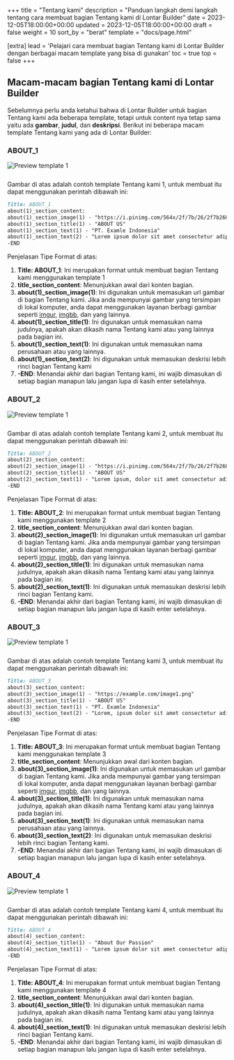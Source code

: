 +++
title = "Tentang kami"
description = "Panduan langkah demi langkah tentang cara membuat bagian Tentang kami di Lontar Builder"
date = 2023-12-05T18:00:00+00:00
updated = 2023-12-05T18:00:00+00:00
draft = false
weight = 10
sort_by = "berat"
template = "docs/page.html"

[extra]
lead = 'Pelajari cara membuat bagian Tentang kami di Lontar Builder dengan berbagai macam template yang bisa di gunakan'
toc = true
top = false
+++

## Macam-macam bagian Tentang kami di Lontar Builder
Sebelumnya perlu anda ketahui bahwa di Lontar Builder untuk bagian Tentang kami ada beberapa template, tetapi untuk content nya tetap sama yaitu ada **gambar**, **judul**, dan **deskripsi**. Berikut ini beberapa macam template Tentang kami yang ada di Lontar Builder:

### ABOUT_1

<img src="https://firebasestorage.googleapis.com/v0/b/latihanfirebase-3ed3a.appspot.com/o/lontar-docs-images%2Fabout_1.png?alt=media&token=ea626015-f30d-4e22-a0c6-56d65bf831c6" alt="Preview template 1" style="max-width: 100%; margin-bottom: 12px"/>

Gambar di atas adalah contoh template Tentang kami 1, untuk membuat itu dapat menggunakan perintah dibawah ini:
```markdown
Title: ABOUT_1
about(1)_section_content:
about(1)_section_image(1) - "https://i.pinimg.com/564x/2f/7b/26/2f7b260ee9fbd2165f71e3eed93ab1d1.jpg"
about(1)_section_title(1) - "ABOUT US"
about(1)_section_text(1) - "PT. Examle Indonesia"
about(1)_section_text(2) - "Lorem ipsum dolor sit amet consectetur adipisicing elit. Voluptates deleniti quod tempora eveniet accusantium unde laboriosam, error omnis atque labore fugit dolorum rem velit aut minima, aperiam magni officiis beatae eum hic aliquid eaque. Consectetur molestiae ipsa officiis saepe, ad molestias ipsum quos corporis, incidunt minus sapiente id. Magnam impedit quis suscipit recusandae dolore exercitationem quas perspiciatis, fugit repellendus provident."
-END
```
Penjelasan Tipe Format di atas:

1. **Title: ABOUT_1**: Ini merupakan format untuk membuat bagian Tentang kami menggunakan template 1
2. **title_section_content**: Menunjukkan awal dari konten bagian.
3. **about(1)_section_image(1)**: Ini digunakan untuk memasukan url gambar di bagian Tentang kami. Jika anda mempunyai gambar yang tersimpan di lokal komputer, anda dapat menggunakan layanan berbagi gambar seperti [imgur](https://imgur.com/), [imgbb](https://id.imgbb.com/), dan yang lainnya.
4. **about(1)_section_title(1)**: Ini digunakan untuk memasukan nama judulnya, apakah akan dikasih nama Tentang kami atau yang lainnya pada bagian ini.
5. **about(1)_section_text(1)**: Ini digunakan untuk memasukan nama perusahaan atau yang lainnya.
6. **about(1)_section_text(2)**: Ini digunakan untuk memasukan deskrisi lebih rinci bagian Tentang kami
7. **-END**: Menandai akhir dari bagian Tentang kami, ini wajib dimasukan di setiap bagian manapun lalu jangan lupa di kasih enter setelahnya.

### ABOUT_2

<img src="https://firebasestorage.googleapis.com/v0/b/latihanfirebase-3ed3a.appspot.com/o/lontar-docs-images%2Fabout_2.png?alt=media&token=9c9bebd2-90f2-4d18-a338-ca5f1de48f92" alt="Preview template 1" style="max-width: 100%; margin-bottom: 12px"/>

Gambar di atas adalah contoh template Tentang kami 2, untuk membuat itu dapat menggunakan perintah dibawah ini:
```markdown
Title: ABOUT_2
about(2)_section_content:
about(2)_section_image(1) - "https://i.pinimg.com/564x/2f/7b/26/2f7b260ee9fbd2165f71e3eed93ab1d1.jpg"
about(2)_section_title(1) - "ABOUT US"
about(2)_section_text(1) - "Lorem ipsum, dolor sit amet consectetur adipisicing elit. Aspernatur impedit ut quasi alias saepe, quia tempora enim nulla eveniet dolores accusantium non nisi maxime amet quisquam laborum doloremque voluptate? Corrupti rerum aliquam commodi minima debitis earum, culpa fuga, recusandae expedita perspiciatis accusamus, sapiente inventore excepturi pariatur quis architecto fugit voluptatum illum. Eum eius ipsa, fugit non tenetur tempora id sint ad omnis dignissimos quis nam nemo. Eaque nobis animi quidem veritatis dignissimos, facilis sapiente sit corrupti qui. Ad sapiente tenetur corrupti incidunt perspiciatis dicta eius ab est magni ut praesentium provident, repellat maiores perferendis accusantium placeat ducimus tempore, maxime natus!"
-END
```
Penjelasan Tipe Format di atas:

1. **Title: ABOUT_2**: Ini merupakan format untuk membuat bagian Tentang kami menggunakan template 2
2. **title_section_content**: Menunjukkan awal dari konten bagian.
3. **about(2)_section_image(1)**: Ini digunakan untuk memasukan url gambar di bagian Tentang kami. Jika anda mempunyai gambar yang tersimpan di lokal komputer, anda dapat menggunakan layanan berbagi gambar seperti [imgur](https://imgur.com/), [imgbb](https://id.imgbb.com/), dan yang lainnya.
4. **about(2)_section_title(1)**: Ini digunakan untuk memasukan nama judulnya, apakah akan dikasih nama Tentang kami atau yang lainnya pada bagian ini.
5. **about(2)_section_text(1)**: Ini digunakan untuk memasukan deskrisi lebih rinci bagian Tentang kami.
6. **-END**: Menandai akhir dari bagian Tentang kami, ini wajib dimasukan di setiap bagian manapun lalu jangan lupa di kasih enter setelahnya.

### ABOUT_3

<img src="https://firebasestorage.googleapis.com/v0/b/latihanfirebase-3ed3a.appspot.com/o/lontar-docs-images%2Fabout_3.png?alt=media&token=6aadad68-9181-43c5-9499-3883dcedcb0b" alt="Preview template 1" style="max-width: 100%; margin-bottom: 12px"/>

Gambar di atas adalah contoh template Tentang kami 3, untuk membuat itu dapat menggunakan perintah dibawah ini:
```markdown
Title: ABOUT_3
about(3)_section_content:
about(3)_section_image(1) - "https://example.com/image1.png"
about(3)_section_title(1) - "ABOUT US"
about(3)_section_text(1) - "PT. Examle Indonesia"
about(3)_section_text(2) - "Lorem, ipsum dolor sit amet consectetur adipisicing elit. Sunt exercitationem magnam eum accusantium est molestias minima voluptatem in quia aliquam veniam doloribus odio, delectus perspiciatis non itaque esse fugit nemo molestiae sit, veritatis quisquam laboriosam velit! Qui, est aliquam quam voluptatibus nesciunt ab voluptatem doloremque, quos consequuntur quae quo ad dicta repudiandae libero repellendus dolor atque at alias minus nihil voluptates iste? Quod, fugit, aperiam ipsum mollitia, illo modi doloribus id molestiae officia iure corporis."
-END
```
Penjelasan Tipe Format di atas:

1. **Title: ABOUT_3**: Ini merupakan format untuk membuat bagian Tentang kami menggunakan template 3
2. **title_section_content**: Menunjukkan awal dari konten bagian.
3. **about(3)_section_image(1)**: Ini digunakan untuk memasukan url gambar di bagian Tentang kami. Jika anda mempunyai gambar yang tersimpan di lokal komputer, anda dapat menggunakan layanan berbagi gambar seperti [imgur](https://imgur.com/), [imgbb](https://id.imgbb.com/), dan yang lainnya.
4. **about(3)_section_title(1)**: Ini digunakan untuk memasukan nama judulnya, apakah akan dikasih nama Tentang kami atau yang lainnya pada bagian ini.
5. **about(3)_section_text(1)**: Ini digunakan untuk memasukan nama perusahaan atau yang lainnya.
6. **about(3)_section_text(2)**: Ini digunakan untuk memasukan deskrisi lebih rinci bagian Tentang kami.
7. **-END**: Menandai akhir dari bagian Tentang kami, ini wajib dimasukan di setiap bagian manapun lalu jangan lupa di kasih enter setelahnya.

### ABOUT_4

<img src="https://firebasestorage.googleapis.com/v0/b/latihanfirebase-3ed3a.appspot.com/o/lontar-docs-images%2Fabout_4.png?alt=media&token=6d1da786-08ae-4262-a968-d6d5f8aba2fd" alt="Preview template 1" style="max-width: 100%; margin-bottom: 12px"/>

Gambar di atas adalah contoh template Tentang kami 4, untuk membuat itu dapat menggunakan perintah dibawah ini:
```markdown
Title: ABOUT_4
about(4)_section_content:
about(4)_section_title(1) - "About Our Passion"
about(4)_section_text(1) - "Lorem ipsum dolor sit amet consectetur adipisicing elit. Delectus ullam optio dolorum unde voluptate aliquid vitae ad aspernatur sed labore quisquam aut voluptas itaque consequuntur temporibus provident incidunt, porro eum deserunt recusandae maxime? Id ullam ipsum labore autem tenetur architecto expedita vel, dolore voluptatum? Deleniti perspiciatis quae iste amet eaque."
-END
```
Penjelasan Tipe Format di atas:

1. **Title: ABOUT_4**: Ini merupakan format untuk membuat bagian Tentang kami menggunakan template 4
2. **title_section_content**: Menunjukkan awal dari konten bagian.
3. **about(4)_section_title(1)**: Ini digunakan untuk memasukan nama judulnya, apakah akan dikasih nama Tentang kami atau yang lainnya pada bagian ini.
4. **about(4)_section_text(1)**: Ini digunakan untuk memasukan deskrisi lebih rinci bagian Tentang kami.
5. **-END**: Menandai akhir dari bagian Tentang kami, ini wajib dimasukan di setiap bagian manapun lalu jangan lupa di kasih enter setelahnya.
